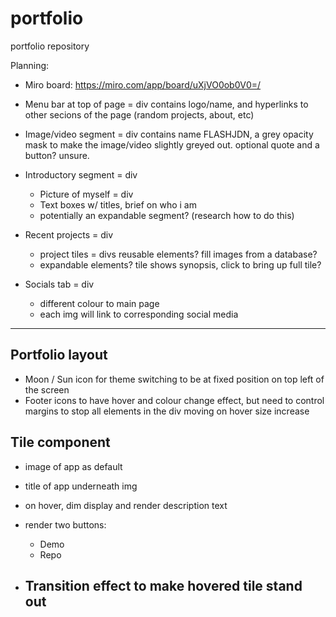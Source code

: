 # portfolio
portfolio repository

Planning: 
-   Miro board: https://miro.com/app/board/uXjVO0ob0V0=/

-   Menu bar at top of page = div
        contains logo/name, and hyperlinks to other secions of the page (random projects, about, etc)
    
-   Image/video segment = div
        contains name FLASHJDN, a grey opacity mask to make the image/video slightly greyed out. optional quote and a button? unsure.

-   Introductory segment = div
    -   Picture of myself = div
    -   Text boxes w/ titles, brief on who i am
    -   potentially an expandable segment? (research how to do this)

-   Recent projects = div
    -   project tiles = divs
        reusable elements? fill images from a database?
    -   expandable elements? tile shows synopsis, click to bring up full tile?

-   Socials tab = div
    -   different colour to main page
    -   each img will link to corresponding social media

* * * * * * * * * * * * * *

## Portfolio layout

-   Moon / Sun icon for theme switching to be at fixed position on top left of the screen
-   Footer icons to have hover and colour change effect, but need to control margins to stop all elements in the div moving on hover size increase

## Tile component

-   image of app as default
-   title of app underneath img
-   on hover, dim display and render description text
-   render two buttons:
    -   Demo
    -   Repo

-   Transition effect to make hovered tile stand out
    -   